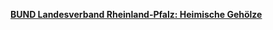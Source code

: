 [**BUND Landesverband Rheinland-Pfalz: Heimische Gehölze**](http://www.bund-rlp.de/themen_projekte/natur_artenschutz/naturschutz_im_garten/heimische_gehoelze/)